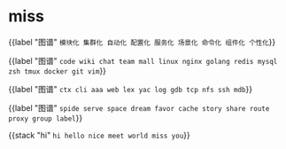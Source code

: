 # miss

{{label "图谱" `
模块化 集群化 自动化
配置化 服务化 场景化
命令化 组件化 个性化
`}}

{{label "图谱" `
code wiki chat team mall
linux nginx golang redis mysql
zsh tmux docker git vim
`}}

{{label "图谱" `
ctx cli aaa web
lex yac log gdb
tcp nfs ssh mdb
`}}

{{label "图谱" `
spide serve space dream
favor cache story share
route proxy group label
`}}

{{stack "hi" `
hi
    hello
        nice
        meet
    world
        miss
        you
`}}

